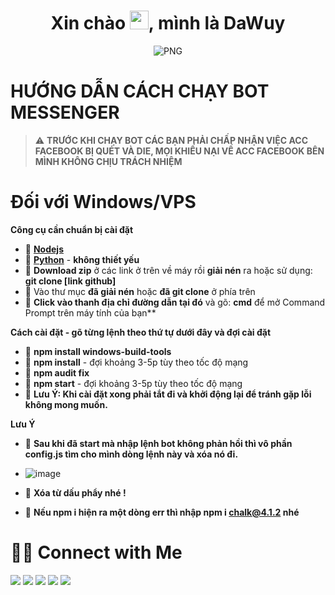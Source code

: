 <h1 align="center">Xin chào <img src="https://media.giphy.com/media/RCdXguEakdQfQiKjAB/giphy.gif" width="30px">, mình là DaWuy</h1>
<p align="center">
    <img align="center" alt="PNG" src="https://media.giphy.com/media/ZVik7pBtu9dNS/giphy.gif" />





<h1>HƯỚNG DẪN CÁCH CHẠY BOT MESSENGER</h1>

> :warning: **TRƯỚC KHI CHẠY BOT CÁC BẠN PHẢI CHẤP NHẬN VIỆC ACC FACEBOOK BỊ QUÉT VÀ DIE, MỌI KHIẾU NẠI VỀ ACC FACEBOOK BÊN MÌNH KHÔNG CHỊU TRÁCH NHIỆM**

<h1>Đối với Windows/VPS</h1> 

**Công cụ cần chuẩn bị cài đặt**

- 🍁 **[Nodejs](https://nodejs.org/en/)**
- 🍁 **[Python](https://www.python.org/)** - **không thiết yếu**
- 🍁 **Download zip** ở các link ở trên về máy rồi **giải nén** ra hoặc sử dụng: **git clone [link github]**
- 🍁 Vào thư mục **đã giải nén** hoặc **đã git clone** ở phía trên
- 🍁 **Click vào thanh địa chỉ đường dẫn tại đó** và gõ: **cmd** để mở Command Prompt trên máy tính của bạn**

**Cách cài đặt - gõ từng lệnh theo thứ tự dưới đây và đợi cài đặt**

- 🍁 **npm install windows-build-tools**
- 🍁 **npm install** - đợi khoảng 3-5p tùy theo tốc độ mạng
- 🍁 **npm audit fix**
- 🍁 **npm start** - đợi khoảng 3-5p tùy theo tốc độ mạng
- 🍁 **Lưu Ý: Khi cài đặt xong phải tắt đi và khởi động lại để tránh gặp lỗi không mong muốn.**

**Lưu Ý**

- 🍁 **Sau khi đã start mà nhập lệnh bot không phản hồi thì vô phần config.js tìm cho mình dòng lệnh này và xóa nó đi.**
- ![image](https://user-images.githubusercontent.com/95005376/145699259-29bff163-6c20-420e-b58f-8fdd427cf85e.png)
- 🍁 **Xóa từ dấu phẩy nhé !**

- 🍁 **Nếu npm i hiện ra một dòng err thì nhập npm i chalk@4.1.2 nhé**






# 🤝🏻 Connect with Me
<p align="left">

<a href = "https://www.facebook.com/WuyChjll"><img src="https://img.icons8.com/clouds/60/000000/facebook-new.png"/></a>
<a href = "https://www.tiktok.com/@dawuy.inc"><img src="https://img.icons8.com/clouds/60/000000/tiktok.png"/></a>
<a href = "https://www.instagram.com/lazycrackmod/"><img src="https://img.icons8.com/clouds/60/000000/instagram-reel.png"/></a>
<a href = "https://www.youtube.com/channel/UCa1jaAmt0Dy8CiP7KRY7saw"><img src="https://img.icons8.com/clouds/60/000000/cute-youtube.png"/></a>
<a href = "https://github.com/DaWuyCute"><img src="https://img.icons8.com/clouds/60/000000/github.png"/></a>

</p>


